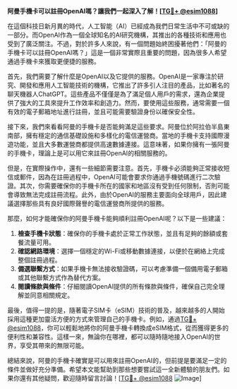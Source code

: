 **阿曼手機卡可以註冊OpenAI嗎？讓我們一起深入了解！[[TG💪+ @esim1088](https://t.me/s/esim1088)]**

在這個科技日新月異的時代，人工智能（AI）已經成為我們日常生活中不可或缺的一部分。而OpenAI作為一個全球知名的AI研究機構，其推出的各種技術和應用也受到了廣泛關注。不過，對於許多人來說，有一個問題始終困擾著他們：「阿曼的手機卡可以註冊OpenAI嗎？」這是一個非常實際且重要的問題，因為很多人希望通過手機卡來獲取更便捷的服務。

首先，我們需要了解什麼是OpenAI以及它提供的服務。OpenAI是一家專注於研究、開發和應用人工智能技術的機構，它推出了許多引人注目的產品，比如著名的聊天機器人ChatGPT。這些產品不僅僅是為了滿足個人用戶的需求，還為企業提供了強大的工具來提升工作效率和創造力。然而，要使用這些服務，通常需要一個有效的電子郵箱地址進行註冊，並且可能需要驗證身份以確保安全性。

接下來，我們來看看阿曼的手機卡是否能夠滿足這些要求。阿曼位於阿拉伯半島東南部，擁有穩定的通信基礎設施和多樣化的電信運營商。當地的手機卡支持國際漫遊功能，並且大多數運營商都提供高速數據連接。這意味著，如果你擁有一張阿曼的手機卡，理論上是可以用它來註冊OpenAI的相關服務的。

但是，在實際操作中，還有一些細節需要注意。首先，手機卡必須能夠正常接收短信或郵件，因為在註冊過程中，OpenAI可能會要求你通過手機號碼進行二次驗證。其次，你需要確保你的手機卡所在的國家和地區沒有受到任何限制，否則可能會導致無法完成註冊流程。此外，由於OpenAI的服務主要面向全球用戶，因此建議選擇那些具有良好國際聲譽的電信運營商所提供的服務。

那麼，如何才能確保你的阿曼手機卡能夠順利註冊OpenAI呢？以下是一些建議：

1. **檢查手機卡狀態**：確保你的手機卡處於正常工作狀態，並且有足夠的餘額或套餐流量可用。
2. **確認網路環境**：選擇一個穩定的Wi-Fi或移動數據連接，以便於在網絡上完成整個註冊過程。
3. **備選聯繫方式**：如果手機卡無法接收驗證碼，可以考慮準備一個備用電子郵箱或其他聯繫方式作為替代方案。
4. **閱讀條款與條件**：仔細閱讀OpenAI提供的所有條款與條件，確保自己完全理解並同意相關規定。

最後，值得一提的是，隨著電子SIM卡（eSIM）技術的普及，越來越多的人開始採用這種更加靈活方便的方式來管理自己的手機卡。例如，通過[TG💪+ @esim1088](https://t.me/s/esim1088)，你可以輕鬆地將你的阿曼手機卡轉換成eSIM格式，從而獲得更多的便利性和兼容性。這樣一來，無論你在哪裡，都可以隨時隨地接入OpenAI的世界，享受其帶來的無限可能。

總結來說，阿曼的手機卡確實是可以用來註冊OpenAI的，但前提是要滿足一定的條件並做好充分準備。希望本文能幫助到那些想要嘗試這一全新體驗的朋友們。如果你還有其他疑問，歡迎隨時留言討論！[[TG💪+ @esim1088](https://t.me/s/esim1088) ![Image](https://i.postimg.cc/4NQfJmqS/Snipaste-2025-05-13-00-14-12.png)]